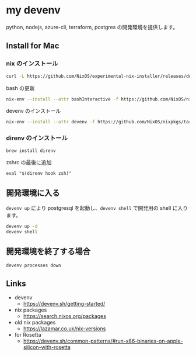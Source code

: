 # my devenv 

python, nodejs, azure-cli, terraform, postgres の開発環境を提供します。

## Install for Mac 

### nix のインストール

```bash
curl -L https://github.com/NixOS/experimental-nix-installer/releases/download/0.27.0/nix-installer.sh | sh -s -- install
```

bash の更新

```bash
nix-env --install --attr bashInteractive -f https://github.com/NixOS/nixpkgs/tarball/nixpkgs-unstable
```

devenv のインストール

```bash
nix-env --install --attr devenv -f https://github.com/NixOS/nixpkgs/tarball/nixpkgs-unstable
```

### direnv のインストール

```bash
brew install direnv
```

zshrc の最後に追加

```.zshrc
eval "$(direnv hook zsh)"
```

## 開発環境に入る

`devenv up` により postgresql を起動し、`devenv shell` で開発用の shell に入ります。

```bash 
devenv up -d
devenv shell
```

## 開発環境を終了する場合

```bash
devenv processes down
```

## Links

- devenv
  - https://devenv.sh/getting-started/
- nix packages
  - https://search.nixos.org/packages
- old nix packages
  - https://lazamar.co.uk/nix-versions
- for Rosetta
  - https://devenv.sh/common-patterns/#run-x86-binaries-on-apple-silicon-with-rosetta
